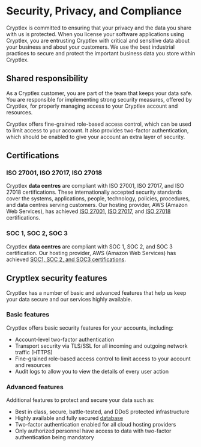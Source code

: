 # Security, Privacy, and Compliance

Cryptlex is committed to ensuring that your privacy and the data you share with us is protected. When you license your software applications using Cryptlex, you are entrusting Cryptlex with critical and sensitive data about your business and about your customers. We use the best industrial practices to secure and protect the important business data you store within Cryptlex.

## Shared responsibility

As a Cryptlex customer, you are part of the team that keeps your data safe. You are responsible for implementing strong security measures, offered by Cryptlex, for properly managing access to your Cryptlex account and resources.&#x20;

Cryptlex offers fine-grained role-based access control, which can be used to limit access to your account. It also provides two-factor authentication, which should be enabled to give your account an extra layer of security.

## Certifications

### ISO 27001, ISO 27017, ISO 27018

Cryptlex **data centres** are compliant with ISO 27001, ISO 27017, and ISO 27018 certifications. These internationally accepted security standards cover the systems, applications, people, technology, policies, procedures, and data centres serving customers. Our hosting provider, AWS (Amazon Web Services), has achieved [ISO 27001](https://aws.amazon.com/compliance/iso-27001-faqs/), [ISO 27017](https://aws.amazon.com/compliance/iso-27017-faqs/), and [ISO 27018](https://aws.amazon.com/compliance/iso-27018-faqs/) certifications.

### SOC 1, SOC 2, SOC 3&#x20;

Cryptlex **data centres** are compliant with SOC 1, SOC 2, and SOC 3 certification. Our hosting provider, AWS (Amazon Web Services) has achieved [SOC1, SOC 2, and SOC3 certifications](https://aws.amazon.com/compliance/soc-faqs/).

## Cryptlex security features

Cryptlex has a number of basic and advanced features that help us keep your data secure and our services highly available.

### Basic features

Cryptlex offers basic security features for your accounts, including:

* Account-level two-factor authentication
* Transport security via TLS/SSL for all incoming and outgoing network traffic (HTTPS)
* Fine-grained role-based access control to limit access to your account and resources
* Audit logs to allow you to view the details of every user action

### Advanced features

Additional features to protect and secure your data such as:

* Best in class, secure, battle-tested, and DDoS protected infrastructure
* Highly available and fully secured [database](https://aws.amazon.com/rds/aurora/postgresql-features/)
* Two-factor authentication enabled for all cloud hosting providers
* Only authorized personnel have access to data with two-factor authentication being mandatory
